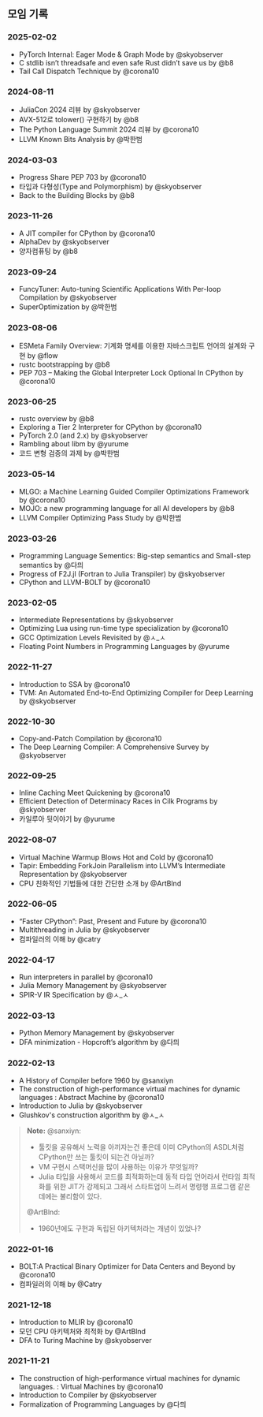 ## 모임 기록

### 2025-02-02
- PyTorch Internal: Eager Mode & Graph Mode by @skyobserver
- C stdlib isn’t threadsafe and even safe Rust didn’t save us by @b8
- Tail Call Dispatch Technique by @corona10

### 2024-08-11
- JuliaCon 2024 리뷰 by @skyobserver
- AVX-512로 tolower() 구현하기 by @b8
- The Python Language Summit 2024 리뷰 by @corona10
- LLVM Known Bits Analysis by @박한범

### 2024-03-03
- Progress Share PEP 703 by @corona10
- 타입과 다형성(Type and Polymorphism) by @skyobserver
- Back to the Building Blocks by @b8

### 2023-11-26
- A JIT compiler for CPython by @corona10
- AlphaDev by @skyobserver
- 양자컴퓨팅 by @b8

### 2023-09-24
- FuncyTuner: Auto-tuning Scientific Applications With Per-loop Compilation by @skyobserver
- SuperOptimization by @박한범

### 2023-08-06
- ESMeta Family Overview: 기계화 명세를 이용한 자바스크립트 언어의 설계와 구현 by @flow
- rustc bootstrapping by @b8
- PEP 703 – Making the Global Interpreter Lock Optional In CPython by @corona10

### 2023-06-25
- rustc overview by @b8
- Exploring a Tier 2 Interpreter for CPython by @corona10
- PyTorch 2.0 (and 2.x) by @skyobserver
- Rambling about libm by @yurume
- 코드 변형 검증의 과제 by @박한범

### 2023-05-14
- MLGO: a Machine Learning Guided Compiler Optimizations Framework by @corona10
- MOJO: a new programming language for all AI developers by @b8
- LLVM Compiler Optimizing Pass Study by @박한범

### 2023-03-26
- Programming Language Sementics: Big-step semantics and Small-step semantics by @다믜
- Progress of F2J.jl (Fortran to Julia Transpiler) by @skyobserver
- CPython and LLVM-BOLT by @corona10

### 2023-02-05
- Intermediate Representations by @skyobserver
- Optimizing Lua using run-time type specialization by @corona10
- GCC Optimization Levels Revisited by @ㅅ_ㅅ
- Floating Point Numbers in Programming Languages by @yurume

### 2022-11-27
- Introduction to SSA by @corona10
- TVM: An Automated End-to-End Optimizing Compiler for Deep Learning by @skyobserver

### 2022-10-30
- Copy-and-Patch Compilation by @corona10
- The Deep Learning Compiler: A Comprehensive Survey by @skyobserver

### 2022-09-25
- Inline Caching Meet Quickening by @corona10
- Efficient Detection of Determinacy Races in Cilk Programs by @skyobserver
- 카일루아 뒷이야기 by @yurume

### 2022-08-07
- Virtual Machine Warmup Blows Hot and Cold by @corona10
- Tapir: Embedding ForkJoin Parallelism into LLVM’s Intermediate Representation by @skyobserver
- CPU 친화적인 기법들에 대한 간단한 소개 by @ArtBlnd

### 2022-06-05
- “Faster CPython”: Past, Present and Future by @corona10
- Multithreading in Julia by @skyobserver
- 컴파일러의 이해 by @catry

### 2022-04-17
- Run interpreters in parallel by @corona10
- Julia Memory Management by @skyobserver
- SPIR-V IR Specification by @ㅅ_ㅅ

### 2022-03-13
- Python Memory Management by @skyobserver
- DFA minimization - Hopcroft’s algorithm by @다믜

### 2022-02-13
- A History of Compiler before 1960 by @sanxiyn
- The construction of high-performance virtual machines for dynamic languages
  : Abstract Machine by @corona10
- Introduction to Julia by @skyobserver
- Glushkov's construction algorithm by @ㅅ_ㅅ
> **Note:**
> @sanxiyn:
> - 툴킷을 공유해서 노력을 아끼자는건 좋은데 이미 CPython의 ASDL처럼 CPython만 쓰는 툴킷이 되는건 아닐까?
> - VM 구현시 스택머신을 많이 사용하는 이유가 무엇일까?
> - Julia 타입을 사용해서 코드를 최적화하는데 동적 타입 언어라서 런타임 최적화를 위한 JIT가 강제되고 그래서 스타트업이 느려서 명령행 프로그램 같은데에는 불리함이 있다.
>
> @ArtBlnd:
> - 1960년에도 구현과 독립된 아키텍처라는 개념이 있었나?

### 2022-01-16
- BOLT:A Practical Binary Optimizer for Data Centers and Beyond by @corona10
- 컴파일러의 이해 by @Catry

### 2021-12-18
- Introduction to MLIR by @corona10
- 모던 CPU 아키텍처와 최적화 by @ArtBlnd
- DFA to Turing Machine by @skyobserver

### 2021-11-21
- The construction of high-performance virtual machines for dynamic languages.
  : Virtual Machines by @corona10
- Introduction to Compiler by @skyobserver
- Formalization of Programming Languages by @다믜
